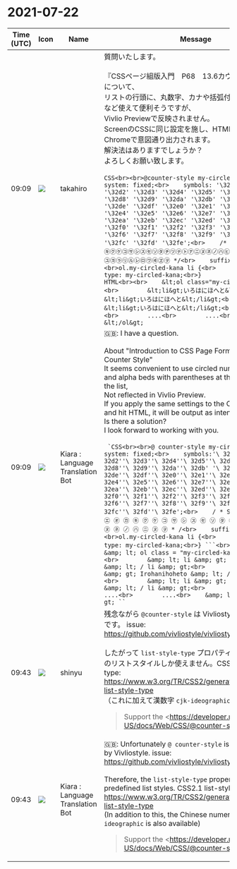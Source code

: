 # 2021-07-22

|Time (UTC)|Icon|Name|Message|
|---|---|---|---|
|09:09|![](https://avatars.slack-edge.com/2021-03-07/1843534807857_00f7c5a10c2fdc7b710d_72.jpg)|takahiro|質問いたします。<br><br>『CSSページ組版入門　P68　13.6カウンタスタイル』について、<br>リストの行頭に、丸数字、カナや括弧付きアルファベッドなど使えて便利そうですが、<br>Vivlio Previewで反映されません。<br>ScreenのCSSに同じ設定を施し、HTMLをたたけばChromeで意図通り出力されます。<br>解決法はありますでしょうか？<br>よろしくお願い致します。<br><br>```CSS<br><br>@counter-style my-circled-kana {<br>    system: fixed;<br>    symbols: '\32d0' '\32d1' '\32d2' '\32d3' '\32d4' '\32d5' '\32d6' '\32d7' '\32d8' '\32d9' '\32da' '\32db' '\32dc' '\32dd' '\32de' '\32df' '\32e0' '\32e1' '\32e2' '\32e3' '\32e4' '\32e5' '\32e6' '\32e7' '\32e8' '\32e9' '\32ea' '\32eb' '\32ec' '\32ed' '\32ee' '\32ef' '\32f0' '\32f1' '\32f2' '\32f3' '\32f4' '\32f5' '\32f6' '\32f7' '\32f8' '\32f9' '\32fa' '\32fb' '\32fc' '\32fd' '\32fe';<br>    /* 記号: ㋐㋑㋒㋓㋔㋕㋖㋗㋘㋙㋚㋛㋜㋝㋞㋟㋠㋡㋢㋣㋤㋥㋦㋧㋨㋩㋪㋫㋬㋭㋮㋯㋰㋱㋲㋳㋴㋵㋶㋷㋸㋹㋺㋻㋼㋽㋾ */<br>    suffix: '　';<br>}<br>ol.my-circled-kana li {<br>    list-style-type: my-circled-kana;<br>}```<br>```HTML<br><br>    &lt;ol class="my-circled-kana"&gt;<br>        &lt;li&gt;いろはにほへと&lt;/li&gt;<br>        &lt;li&gt;いろはにほへと&lt;/li&gt;<br>        &lt;li&gt;いろはにほへと&lt;/li&gt;<br>        ....<br>        ....<br>        ....<br>    &lt;/ol&gt;```|
|09:09|![](https://avatars.slack-edge.com/2021-08-02/2324149410423_2aa7423c4133ecb9f168_72.png)|Kiara : Language Translation Bot|🇬🇧: I have a question.<br><br>About "Introduction to CSS Page Formatting P68 13.6 Counter Style"<br>It seems convenient to use circled numbers, katakana and alpha beds with parentheses at the beginning of the list,<br>Not reflected in Vivlio Preview.<br>If you apply the same settings to the CSS of Screen and hit HTML, it will be output as intended in Chrome.<br>Is there a solution?<br>I look forward to working with you.<br><br>`` `CSS<br><br>@ counter-style my-circled-kana {<br>    system: fixed;<br>    symbols:'\ 32d0''\ 32d1''\ 32d2''\ 32d3''\ 32d4''\ 32d5''\ 32d6''\ 32d7''\ 32d8''\ 32d9''\ 32da''\ 32db' '\ 32dc''\ 32dd''\ 32de''\ 32df''\ 32e0''\ 32e1''\ 32e2''\ 32e3''\ 32e4''\ 32e5''\ 32e6''\ 32e7''\ 32e8'''\ 32e9''\ 32ea''\ 32eb''\ 32ec''\ 32ed''\ 32ee''\ 32ef''\ 32f0''\ 32f1''\ 32f2''\ 32f3''\ 32f4' '\ 32f5''\ 32f6''\ 32f7''\ 32f8''\ 32f9''\ 32fa''\ 32fb''\ 32fc''\ 32fd''\ 32fe';<br>    / * Symbol: ㋐ ㋑ ㋒ ㋓ ㋔ ㋕ ㋖ ㋗ ㋘ ㋙ ㋚ ㋛ ㋜ ㋝ ㋞ ㋟ ㋠ ㋡ ㋢ ㋣ ㋤ ㋥ ㋦ ㋧ ㋨ ㋩ ㋥ ㋦ ㋾ * /<br>    suffix:''';<br>}<br>ol.my-circled-kana li {<br>    list-style-type: my-circled-kana;<br>} ```<br>`` `HTML<br><br>    &amp; lt; ol class = "my-circled-kana" &amp; gt;<br>        &amp; lt; li &amp; gt; Irohanihoheto &amp; lt; / li &amp; gt;<br>        &amp; lt; li &amp; gt; Irohanihoheto &amp; lt; / li &amp; gt;<br>        &amp; lt; li &amp; gt; Irohanihoheto &amp; lt; / li &amp; gt;<br>        ....<br>        ....<br>        ....<br>    &amp; lt; / ol &amp; gt; `` `|
|09:43|![](https://avatars.slack-edge.com/2018-04-27/354445776386_e258f5ed5ba887b08668_72.jpg)|shinyu|残念ながら `@counter-style` は Vivliostyle で未サポートです。 issue: <https://github.com/vivliostyle/vivliostyle.js/issues/731><br><br>したがって `list-style-type` プロパティでは、定義済みのリストスタイルしか使えません。CSS2.1のlist-style-type:<br><https://www.w3.org/TR/CSS2/generate.html#propdef-list-style-type><br>（これに加えて漢数字 `cjk-ideographic` も利用可能）<br><blockquote>Support the <https://developer.mozilla.org/en-US/docs/Web/CSS/@counter-style|`@counter-style` CSS at-rule>.</blockquote>|
|09:43|![](https://avatars.slack-edge.com/2021-08-02/2324149410423_2aa7423c4133ecb9f168_72.png)|Kiara : Language Translation Bot|🇬🇧: Unfortunately `@ counter-style` is not supported by Vivliostyle. issue: <https://github.com/vivliostyle/vivliostyle.js/issues/731><br><br>Therefore, the `list-style-type` property can only use predefined list styles. CSS2.1 list-style-type:<br><https://www.w3.org/TR/CSS2/generate.html#propdef-list-style-type><br>(In addition to this, the Chinese numeral `cjk-ideographic` is also available)<br><blockquote>Support the <https://developer.mozilla.org/en-US/docs/Web/CSS/@counter-style|`@counter-style` CSS at-rule>.</blockquote>|
